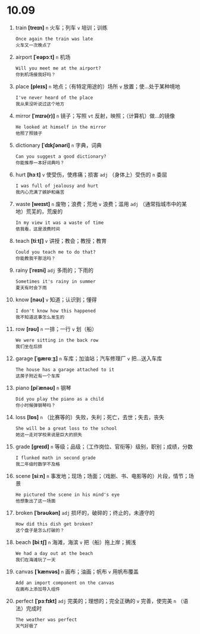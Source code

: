 # 10.09


1. train **[treɪn]** `n` 火车；列车 `v` 培训；训练
    ```
    Once again the train was late
    火车又一次晚点了
    ```

2. airport **[ˈeəpɔːt]** `n` 机场
    ```
    Will you meet me at the airport?
    你到机场接我好吗？
    ```

3. place **[pleɪs]** `n` 地点；（有特定用途的）场所 `v` 放置；使...处于某种境地
    ```
    I've never heard of the place
    我从来没听说过这个地方
    ```

4. mirror **[ˈmɪrə(r)]** `n` 镜子；写照 `vt` 反射，映照；（计算机）做...的镜像
    ```
    He looked at himself in the mirror
    他照了照镜子
    ```

5. dictionary **[ˈdɪkʃənəri]** `n` 字典，词典
    ```
    Can you suggest a good dictionary?
    你能推荐一本好词典吗？
    ```

6. hurt **[hɜːt]** `v` 使受伤，使疼痛；损害 `adj` （身体上）受伤的 `n` 委屈
    ```
    I was full of jealousy and hurt
    我内心充满了嫉妒和痛苦
    ```

7. waste **[weɪst]** `n` 废物；浪费；荒地 `v` 浪费；滥用 `adj` （通常指城市中的某地）荒芜的，荒废的
    ```
    In my view it was a waste of time
    依我看，这是浪费时间
    ```

8. teach **[tiːtʃ]** `v` 讲授；教会；教授；教育
    ```
    Could you teach me to do that?
    你能教我干那活吗？
    ```

9. rainy **[ˈreɪni]** `adj` 多雨的；下雨的
    ```
    Sometimes it's rainy in summer
    夏天有时会下雨
    ```

10. know **[nəʊ]** `v` 知道；认识到；懂得
    ```
    I don't know how this happened
    我不知道这事怎么发生的
    ```

11. row **[rəʊ]** `n` 一排；一行 `v` 划（船）
    ```
    We were sitting in the back row
    我们坐在后排
    ```

12. garage **[ˈɡærɑːʒ]** `n` 车库；加油站；汽车修理厂 `v` 把...送入车库
    ```
    The house has a garage attached to it
    这房子附近有一个车库
    ```

13. piano **[piˈænəʊ]** `n` 钢琴
    ```
    Did you play the piano as a child
    你小时候弹钢琴吗？
    ```

14. loss **[lɒs]** `n` （比赛等的）失败，失利；死亡，去世；失去，丧失
    ```
    She will be a great loss to the school
    她这一走对学校来说是巨大的损失
    ```

15. grade **[ɡreɪd]** `n` 等级；品级；（工作岗位、官衔等）级别，职别；成绩，分数
    ```
    I flunked math in second grade
    我二年级时数学不及格
    ```

16. scene **[siːn]** `n` 事发地；现场；场面；（戏剧、书、电影等的）片段，情节；场景
    ```
    He pictured the scene in his mind's eye
    他想象出了这一场面
    ```

17. broken **[ˈbrəʊkən]** `adj` 损坏的，破碎的；终止的，未遵守的
    ```
    How did this dish get broken?
    这个盘子是怎么打破的？
    ```

18. beach **[biːtʃ]** `n` 海滩，海滨 `v` 把（船）拖上岸；搁浅
    ```
    We had a day out at the beach
    我们在海滩玩了一天
    ```

19. canvas **[ˈkænvəs]** `n` 画布；油画；帆布 `v` 用帆布覆盖
    ```
    Add an import component on the canvas
    在画布上添加导入组件
    ```

20. perfect **[ˈpɜːfɪkt]** `adj` 完美的；理想的；完全正确的 `v` 完善，使完美 `n` （语法）完成时
    ```
    The weather was perfect
    天气好极了
    ```
